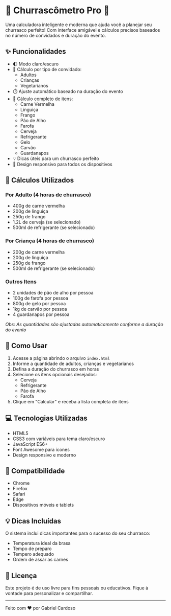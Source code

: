 # 🥩 Churrascômetro Pro 🍖

Uma calculadora inteligente e moderna que ajuda você a planejar seu churrasco perfeito! Com interface amigável e cálculos precisos baseados no número de convidados e duração do evento.

## ✨ Funcionalidades

- 🌓 Modo claro/escuro
- 👥 Cálculo por tipo de convidado:
  - Adultos
  - Crianças
  - Vegetarianos
- ⏱️ Ajuste automático baseado na duração do evento
- 🍖 Cálculo completo de itens:
  - Carne Vermelha
  - Linguiça
  - Frango
  - Pão de Alho
  - Farofa
  - Cerveja
  - Refrigerante
  - Gelo
  - Carvão
  - Guardanapos
- 💡 Dicas úteis para um churrasco perfeito
- 📱 Design responsivo para todos os dispositivos

## 🧮 Cálculos Utilizados

### Por Adulto (4 horas de churrasco)
- 400g de carne vermelha
- 200g de linguiça
- 250g de frango
- 1.2L de cerveja (se selecionado)
- 500ml de refrigerante (se selecionado)

### Por Criança (4 horas de churrasco)
- 200g de carne vermelha
- 200g de linguiça
- 250g de frango
- 500ml de refrigerante (se selecionado)

### Outros Itens
- 2 unidades de pão de alho por pessoa
- 100g de farofa por pessoa
- 800g de gelo por pessoa
- 1kg de carvão por pessoa
- 4 guardanapos por pessoa

*Obs: As quantidades são ajustadas automaticamente conforme a duração do evento*

## 🚀 Como Usar

1. Acesse a página abrindo o arquivo `index.html`
2. Informe a quantidade de adultos, crianças e vegetarianos
3. Defina a duração do churrasco em horas
4. Selecione os itens opcionais desejados:
   - Cerveja
   - Refrigerante
   - Pão de Alho
   - Farofa
5. Clique em "Calcular" e receba a lista completa de itens

## 💻 Tecnologias Utilizadas

- HTML5
- CSS3 com variáveis para tema claro/escuro
- JavaScript ES6+
- Font Awesome para ícones
- Design responsivo e moderno

## 📱 Compatibilidade

- Chrome
- Firefox
- Safari
- Edge
- Dispositivos móveis e tablets

## 💡 Dicas Incluídas

O sistema inclui dicas importantes para o sucesso do seu churrasco:
- Temperatura ideal da brasa
- Tempo de preparo
- Tempero adequado
- Ordem de assar as carnes

## 📄 Licença

Este projeto é de uso livre para fins pessoais ou educativos. Fique à vontade para personalizar e compartilhar.

---
Feito com ❤️ por Gabriel Cardoso
